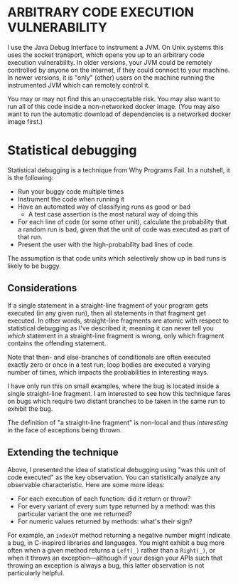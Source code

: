 # ARBITRARY CODE EXECUTION VULNERABILITY
I use the Java Debug Interface to instrument a JVM. On Unix systems
this uses the socket transport, which opens you up to an arbitrary
code execution vulnerability.  In older versions, your JVM could be
remotely controlled by anyone on the internet, if they could connect
to your machine.  In newer versions, it is "only" (other) users on the
machine running the instrumented JVM which can remotely control it.

You may or may not find this an unacceptable risk.  You may also want
to run all of this code inside a non-networked docker image.  (You may
also want to run the automatic download of dependencies is a networked
docker image first.)

# Statistical debugging
Statistical debugging is a technique from Why Programs Fail.  In a
nutshell, it is the following:

 - Run your buggy code multiple times
 - Instrument the code when running it
 - Have an automated way of classifying runs as good or bad
   - A test case assertion is the most natural way of doing this
 - For each line of code (or some other unit), calculate the
   probability that a random run is bad, given that the unit of code
   was executed as part of that run.
 - Present the user with the high-probability bad lines of code.

The assumption is that code units which selectively show up in bad
runs is likely to be buggy.

## Considerations
If a single statement in a straight-line fragment of your program gets
executed (in any given run), then all statements in that fragment get
executed.  In other words, straight-line fragments are atomic with
respect to statistical debugging as I've described it, meaning it can
never tell you _which_ statement in a straight-line fragment is wrong,
only which fragment contains the offending statement.

Note that then- and else-branches of conditionals are often executed
exactly zero or once in a test run; loop bodies are executed a varying
number of times, which impacts the probabilities in interesting ways.

I have only run this on small examples, where the bug is located
inside a single straight-line fragment.  I am interested to see how
this technique fares on bugs which require two distant branches to be
taken in the same run to exhibit the bug.

The definition of "a straight-line fragment" is non-local and thus
_interesting_ in the face of exceptions being thrown.

## Extending the technique
Above, I presented the idea of statistical debugging using "was this
unit of code executed" as the key observation.  You can statistically
analyze any observable characteristic.  Here are some more ideas:

 - For each execution of each function: did it return or throw?
 - For every variant of every sum type returned by a method: was this
   particular variant the one we returned?
 - For numeric values returned by methods: what's their sign?

For example, an `indexOf` method returning a negative number might
indicate a bug, in C-inspired libraries and languages.  You might
exhibit a bug more often when a given method returns a `Left(_)`
rather than a `Right(_)`, or when it throws an exception—although if
your design your APIs such that throwing an exception is always a bug,
this latter observation is not particularly helpful.
